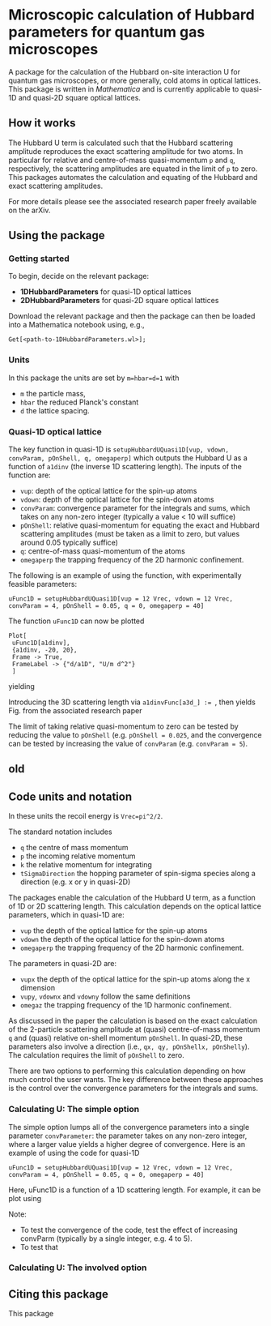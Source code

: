 # Microscopic calculation of Hubbard parameters for quantum gas microscopes
A package for the calculation of the Hubbard on-site interaction U for quantum gas microscopes, or more generally, cold atoms in optical lattices. This package is written in *Mathematica* and is currently applicable to quasi-1D and quasi-2D square optical lattices. 

## How it works

The Hubbard U term is calculated such that the Hubbard scattering amplitude reproduces the exact scattering amplitude for two atoms. In particular for relative and centre-of-mass quasi-momentum `p` and `q`, respectively, the scattering amplitudes are equated in the limit of `p` to zero. This packages automates the calculation and equating of the Hubbard and exact scattering amplitudes.

For more details please see the associated research paper freely available on the arXiv.

 ## Using the package
 
 ### Getting started
 To begin, decide on the relevant package:
 - **1DHubbardParameters** for quasi-1D optical lattices
 - **2DHubbardParameters** for quasi-2D square optical lattices

Download the relevant package and then the package can then be loaded into a Mathematica notebook using, e.g.,
```
Get[<path-to-1DHubbardParameters.wl>];
```

### Units
In this package the units are set by `m=hbar=d=1` with
* `m` the particle mass,
* `hbar` the reduced Planck's constant
* `d` the lattice spacing.


### Quasi-1D optical lattice
The key function in quasi-1D is `setupHubbardUQuasi1D[vup, vdown, convParam, pOnShell, q, omegaperp]` which outputs the Hubbard U as a function of `a1dinv` (the inverse 1D scattering length). The inputs of the function are:
* `vup`: depth of the optical lattice for the spin-up atoms
* `vdown`: depth of the optical lattice for the spin-down atoms
* `convParam`: convergence parameter for the integrals and sums, which takes on any non-zero integer (typically a value < 10 will suffice)
* `pOnShell`: relative quasi-momentum for equating the exact and Hubbard scattering amplitudes (must be taken as a limit to zero, but values around 0.05 typically suffice)
* `q`: centre-of-mass quasi-momentum of the atoms
* `omegaperp` the trapping frequency of the 2D harmonic confinement.

The following is an example of using the function, with experimentally feasible parameters:
```
uFunc1D = setupHubbardUQuasi1D[vup = 12 Vrec, vdown = 12 Vrec, convParam = 4, pOnShell = 0.05, q = 0, omegaperp = 40]
```
The function `uFunc1D` can now be plotted
```
Plot[
 uFunc1D[a1dinv],
 {a1dinv, -20, 20},
 Frame -> True,
 FrameLabel -> {"d/a1D", "U/m d^2"}
 ]
```
yielding

Introducing the 3D scattering length via `a1dinvFunc[a3d_] := `, then yields Fig. from the associated research paper

The limit of taking relative quasi-momentum to zero can be tested by reducing the value to `pOnShell` (e.g. `pOnShell = 0.025`, and the convergence can be tested by increasing the value of `convParam` (e.g. `convParam = 5`).




## old


 ## Code units and notation


In these units the recoil energy is `Vrec=pi^2/2`.

The standard notation includes
* `q` the centre of mass momentum
* `p` the incoming relative momentum
* `k` the relative momentum for integrating
* `tSigmaDirection` the hopping parameter of spin-sigma species along a direction (e.g. x or y in quasi-2D)




The packages enable the calculation of the Hubbard U term, as a function of 1D or 2D scattering length. This calculation depends on the optical lattice parameters, which in quasi-1D are:
* `vup` the depth of the optical lattice for the spin-up atoms
* `vdown` the depth of the optical lattice for the spin-down atoms
* `omegaperp` the trapping frequency of the 2D harmonic confinement.

The parameters in quasi-2D are:
* `vupx` the depth of the optical lattice for the spin-up atoms along the x dimension
* `vupy`, `vdownx` and `vdowny` follow the same definitions
* `omegaz` the trapping frequency of the 1D harmonic confinement.

As discussed in the paper the calculation is based on the exact calculation of the 2-particle scattering amplitude at (quasi) centre-of-mass momentum `q` and (quasi) relative on-shell momentum `pOnShell`. In quasi-2D, these parameters also involve a direction (i.e., `qx, qy, pOnShellx, pOnShelly`). The calculation requires the limit of `pOnShell` to zero.

There are two options to performing this calculation depending on how much control the user wants. The key difference between these approaches is the control over the convergence parameters for the integrals and sums.

### Calculating U: The simple option
The simple option lumps all of the convergence parameters into a single parameter `convParameter`: the parameter takes on any non-zero integer, where a larger value yields a higher degree of convergence. Here is an example of using the code for quasi-1D
```
uFunc1D = setupHubbardUQuasi1D[vup = 12 Vrec, vdown = 12 Vrec, convParam = 4, pOnShell = 0.05, q = 0, omegaperp = 40]
```
Here, uFunc1D is a function of a 1D scattering length. For example, it can be plot using

Note:
- To test the convergence of the code, test the effect of increasing convParm (typically by a single integer, e.g. 4 to 5).
- To test that 

### Calculating U: The involved option

 
 
 
 ## Citing this package
This package
